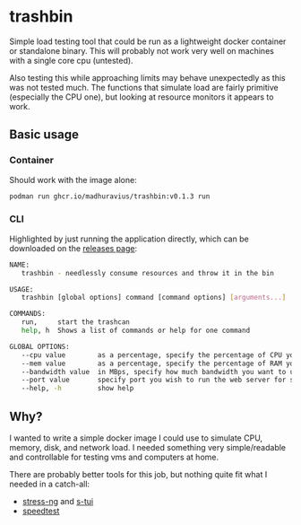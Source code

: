 # trashbin

Simple load testing tool that could be run as a lightweight docker container or standalone binary. 
This will probably not work very well on machines with a single core cpu (untested). 

Also testing this while approaching limits may behave unexpectedly as this was not tested much. The functions
that simulate load are fairly primitive (especially the CPU one), but looking at resource monitors it appears
to work.

## Basic usage

### Container

Should work with the image alone:

```sh
podman run ghcr.io/madhuravius/trashbin:v0.1.3 run
```

### CLI

Highlighted by just running the application directly, which can be downloaded
on the [releases page](https://github.com/madhuravius/trashbin/releases):

```sh
NAME:
   trashbin - needlessly consume resources and throw it in the bin

USAGE:
   trashbin [global options] command [command options] [arguments...]

COMMANDS:
   run,     start the trashcan
   help, h  Shows a list of commands or help for one command

GLOBAL OPTIONS:
   --cpu value        as a percentage, specify the percentage of CPU you would like to use. Max: 99 (default: 50)
   --mem value        as a percentage, specify the percentage of RAM you would like to use. Max: 99 (default: 50)
   --bandwidth value  in MBps, specify how much bandwidth you want to use upload/download (default: 5)
   --port value       specify port you wish to run the web server for stressing (default: 3000)
   --help, -h         show help
```

## Why?

I wanted to write a simple docker image I could use to simulate CPU, memory, disk, 
and network load. I needed something very simple/readable and controllable for testing
vms and computers at home.

There are probably better tools for this job, but nothing quite fit what I needed in a catch-all:

* [stress-ng](https://github.com/ColinIanKing/stress-ng) and [s-tui](https://github.com/amanusk/s-tui)
* [speedtest](https://www.speedtest.net/apps/cli)
